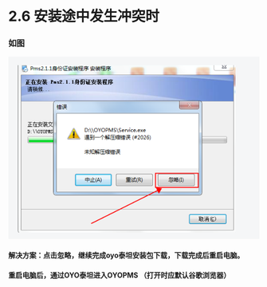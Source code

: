 # 2.6 安装途中发生冲突时

### 如图

![](../../../.gitbook/assets/image%20%28233%29.png)

#### 解决方案：点击忽略，继续完成oyo泰坦安装包下载，下载完成后重启电脑。

#### 重启电脑后，通过OYO泰坦进入OYOPMS （打开时应默认谷歌浏览器）



